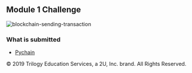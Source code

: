 ## Module 1 Challenge

![blockchain-sending-transaction](Images/challenge-image.png)

### What is submitted

* [Pychain](Code/pychain.py)




© 2019 Trilogy Education Services, a 2U, Inc. brand. All Rights Reserved.
